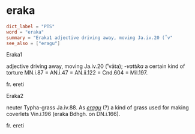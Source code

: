 # eraka

``` toml
dict_label = "PTS"
word = "eraka"
summary = "Eraka1 adjective driving away, moving Ja.iv.20 (˚v"
see_also = ["eragu"]
```

Eraka1

adjective driving away, moving Ja.iv.20 (˚vāta); *\-vattika* a certain kind of torture MN.i.87 = AN.i.47 = AN.ii.122 = Cnd.604 = Mil.197.

fr. ereti

Eraka2

neuter Typha\-grass Ja.iv.88. As *[eragu](eragu.md)* (?) a kind of grass used for making coverlets Vin.i.196 (eraka Bdhgh. on DN.i.166).

fr. ereti

